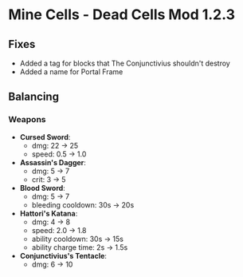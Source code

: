 # Mine Cells - Dead Cells Mod 1.2.3

## Fixes

- Added a tag for blocks that The Conjunctivius shouldn't destroy
- Added a name for Portal Frame

## Balancing

### Weapons

- **Cursed Sword**:
  - dmg: 22 -> 25
  - speed: 0.5 -> 1.0
- **Assassin's Dagger**: 
  - dmg: 5 -> 7
  - crit: 3 -> 5
- **Blood Sword**: 
  - dmg: 5 -> 7
  - bleeding cooldown: 30s -> 20s
- **Hattori's Katana**: 
  - dmg: 4 -> 8
  - speed: 2.0 -> 1.8
  - ability cooldown: 30s -> 15s
  - ability charge time: 2s -> 1.5s
- **Conjunctivius's Tentacle**: 
  - dmg: 6 -> 10
